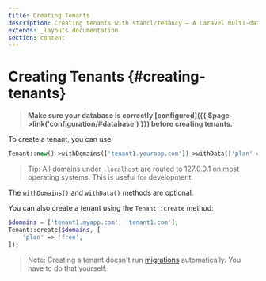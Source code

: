```yaml
---
title: Creating Tenants
description: Creating tenants with stancl/tenancy — A Laravel multi-database tenancy package that respects your code..
extends: _layouts.documentation
section: content
---
```


# Creating Tenants {#creating-tenants}

> **Make sure your database is correctly [configured]({{ $page->link('configuration/#database') }}) before creating tenants.**

To create a tenant, you can use

```php
Tenant::new()->withDomains(['tenant1.yourapp.com'])->withData(['plan' => 'free'])->save();
```

> Tip: All domains under `.localhost` are routed to 127.0.0.1 on most operating systems. This is useful for development.

The `withDomains()` and `withData()` methods are optional.

You can also create a tenant using the `Tenant::create` method:

```php
$domains = ['tenant1.myapp.com', 'tenant1.com'];
Tenant::create($domains, [
    'plan' => 'free',
]);
```

> Note: Creating a tenant doesn't run [migrations](https://stancl-tenancy.netlify.com/docs/console-commands/#migrate) automatically. You have to do that yourself. <!-- TODO auto migrate after creation -->